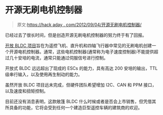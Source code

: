 # 开源无刷电机控制器

> 原文:[https://hack aday . com/2012/09/04/开源无刷电机控制器/](https://hackaday.com/2012/09/04/open-source-brushless-motor-controller/)

已经过去了很长时间，但是创造开源无刷电机控制器的努力终于有了回报。

[开放 BLDC 项目](http://open-bldc.org/wiki/Open-BLDC)旨在为遥控飞机、直升机和四轴飞行器中常见的无刷电机创建一个开源电机控制器。通常，这些电机控制器(通常称为电子速度控制器)不能提供超过几十安培的电流，通常只能通过伺服信号进行控制。

开放式 BLDC 远远超出了现成的 ESCs 的能力，具有高达 200 安培的输出，TTL 级串行输入，以及使用再生制动的能力。

虽然开放 BLDC 项目远未完成，但硬件团队希望增加 I2C、CAN 和 PPM 接口，以及速度和扭矩控制。

目前还没有消息表明，这款敞篷 BLDC 什么时候或者是否会上市销售，但凭借其所具备的功能，它将会受到任何一个建造巨型遥控车辆的建筑商的欢迎。